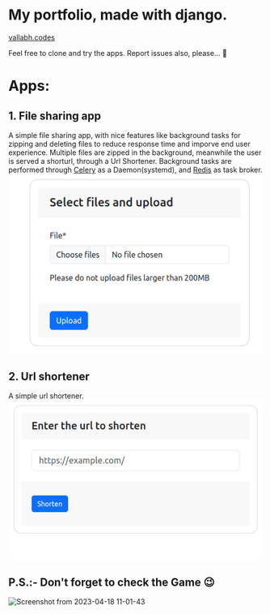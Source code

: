 # My portfolio, made with django.
[vallabh.codes](https://vallabh.codes)

Feel free to clone and try the apps. Report issues also, please... :slightly_smiling_face:
# Apps:
## 1. File sharing app
A simple file sharing app, with nice features like background tasks for zipping and deleting files to reduce response time and imporve end user experience.
Multiple files are zipped in the background, meanwhile the user is served a shorturl, through a Url Shortener.
Background tasks are performed through [Celery](https://docs.celeryq.dev/en/stable/django/first-steps-with-django.html) as a Daemon(systemd), and [Redis](https://redis.io/docs/getting-started/) as task broker.
![File Share](https://github.com/vallabhtiwari/portfolio/blob/main/base/static/base/fileshare.png)

## 2. Url shortener
A simple url shortener.
![Url Shortener](https://github.com/vallabhtiwari/portfolio/blob/main/base/static/base/shorturl.png)
## P.S.:- Don't forget to check the Game :wink:
![Screenshot from 2023-04-18 11-01-43](https://user-images.githubusercontent.com/87356031/232682409-302a2a4e-ac19-4678-b80c-ff72fffb320f.png)
